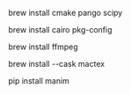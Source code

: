 brew install cmake pango scipy

brew install cairo pkg-config

brew install ffmpeg

brew install --cask mactex


pip install manim